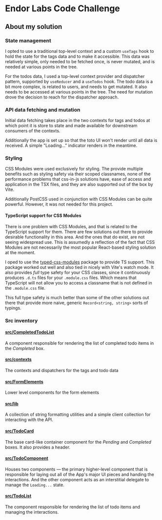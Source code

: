 # Endor Labs Code Challenge

## About my solution

### State management

I opted to use a traditional top-level context and a custom `useTags` hook to hold the state for the tags data and to make it accessible. This data was relatively simple, only needed to be fetched once, is never mutated, and is needed at various points in the tree.

For the todos data, I used a top-level context provider and dispatcher pattern, supported by `useReducer` and a `useTodos` hook. The todo data is a bit more complex, is related to users, and needs to get mutated. It also needs to be accessed at various points in the tree. The need for mutation drove the decision to reach for the dispatcher approach.

### API data fetching and mutation

Initial data fetching takes place in the two contexts for tags and todos at which point it is store to state and made available for downstream consumers of the contexts.

Additionally the app is set up so that the toto UI won't render until all data is received. A simple "Loading..." indicator renders in the meantime.

### Styling

CSS Modules were used exclusively for styling. The provide multiple benefits such as styling safety via their scoped classnames, none of the performance problems that css-in-js solutions have, ease of access and application in the TSX files, and they are also supported out of the box by Vite.

Additionally PostCSS used in conjunction with CSS Modules can be quite powerful. However, it was not needed for this project.

#### TypeScript support for CSS Modules

There is one problem with CSS Modules, and that is related to the TypeScript support for them. There are few solutions out there to provide desirable functionality in this area. And the ones that do exist, are not seeing widespread use. This is assumedly a reflection of the fact that CSS Modules are not necessarily the most popular React-based styling solution at the moment.

I oped to use the [typed-css-modules](https://www.npmjs.com/package/typed-css-modules) package to provide TS support. This package worked out well and also tied in nicely with Vite's watch mode. It also provides _full_ type safety for your CSS classes, since it continuously produces `.d.ts` files for your `.module.css` files. Which means that TypeScript will not allow you to access a classname that is not defined in the `.module.css` file.

This full type safety is much better than some of the other solutions out there that provide more naive, generic `Record<string, string>` sorts of typings.

### Src inventory

#### [src/CompletedTodoList](./src/CompletedTodoList/)

A component responsible for rendering the list of completed todo items in the _Completed_ box.

#### [src/contexts](./src/contexts/)

The contexts and dispatchers for the tags and todo data


#### [src/FormElements](./src/FormElements/)

Lower level components for the form elements

#### [src/lib](./src/lib/)

A collection of string formatting utilities and a simple client collection for interacting with the API.

#### [src/TodoCard](./src/TodoCArd/)

The base card-like container component for the _Pending_ and _Completed_ boxes. It also provides a header.


#### [src/TodoComponent](./src/TodoComponent/)

Houses two components — the primary higher-level component that is responsible for laying out all of the App's major UI pieces and handing the interactions. And the other component acts as an interstitial delegate to manage the `Loading...` state.


#### [src/TodoList](./src/TodoList/)

The component responsible for rendering the list of todo items and managing the interactions.
